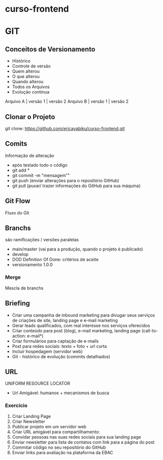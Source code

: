 # curso-frontend

# GIT
## Conceitos de Versionamento
- Histórico
- Controle de versão 
- Quem alterou
- O que alterou
- Quando alterou
- Todos os Arquivos
- Evolução contínua

Arquivo A | versão 1 | versão 2
Arquivo B | versão 1 | versão 2

## Clonar o Projeto
git clone: https://github.com/ericayabiku/curso-frontend.git


## Comits
Informação de alteração
- após testado todo o código
- git add *
- git commit -m "mensagem""
- git push (enviar alterações para o repositório GitHub)
- git pull (puxar/ trazer informações do GitHub para sua máquina)


## Git Flow
Fluxo do Git

## Branchs
são ramificações / versões paralelas

- main/master (vai para a produção, quando o projeto é publicado)
- develop
- DOD Definition Of Done: critérios de aceite
- versionamento 1.0.0

### Merge
Mescla de branchs

## Briefing
- Criar uma campanha de inbound marketing para divugar seus serviços de criações de site, landing page e e-mail marketing
- Gerar leads qualificados, com real interesse nos serviços oferecidos
- Criar conteúdo para post (blog), e-mail marketing, landing page (call-to-action: e-mail*)
- Criar formulários para captação de e-mails
- Post para redes sociais: texto + foto + url curta
- Incluir hospedagem (servidor web)
- Git - histórico de evolução (commits detalhados)

## URL
UNIFORM RESOURCE LOCATOR 
- Url Amigável: humanos + mecanismos de busca

### Exercício

1. Criar Landing Page 
2. Criar Newsletter
3. Publicar projeto em um servidor web
4. Criar URL amigável para compartilhamento: 
5. Convidar pessoas nas suas redes sociais para sua landing page
6. Enviar newsletter para lista de contatos com link para a página do post
7. Commitar código no seu repositório do GitHub
8. Enviar links para avaliação na plataforma da EBAC


